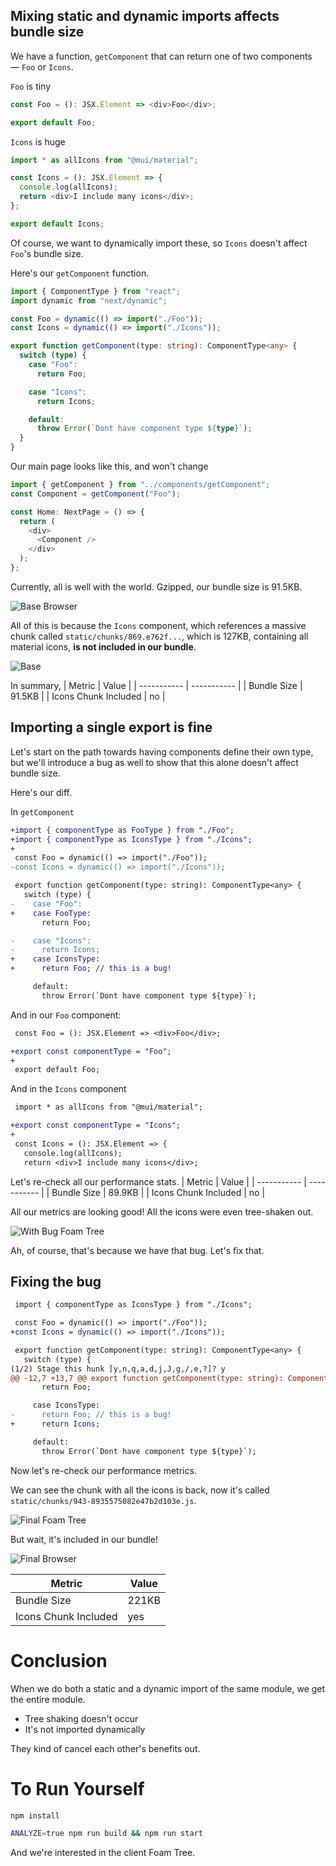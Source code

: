 ## Mixing static and dynamic imports affects bundle size

We have a function, `getComponent` that can return one of two components — `Foo` or `Icons`.

`Foo` is tiny
```typescript
const Foo = (): JSX.Element => <div>Foo</div>;

export default Foo;

```
`Icons` is huge
```typescript
import * as allIcons from "@mui/material";

const Icons = (): JSX.Element => {
  console.log(allIcons);
  return <div>I include many icons</div>;
};

export default Icons;
```

Of course, we want to dynamically import these, so `Icons` doesn't affect `Foo`'s bundle size.

Here's our `getComponent` function.
```typescript
import { ComponentType } from "react";
import dynamic from "next/dynamic";

const Foo = dynamic(() => import("./Foo"));
const Icons = dynamic(() => import("./Icons"));

export function getComponent(type: string): ComponentType<any> {
  switch (type) {
    case "Foo":
      return Foo;

    case "Icons":
      return Icons;

    default:
      throw Error(`Dont have component type ${type}`);
  }
}
```

Our main page looks like this, and won't change
```typescript
import { getComponent } from "../components/getComponent";
const Component = getComponent("Foo");

const Home: NextPage = () => {
  return (
    <div>
      <Component />
    </div>
  );
};
```

Currently, all is well with the world. Gzipped, our bundle size is 91.5KB.

![Base Browser](/demo-images/base-browser.png)

All of this is because the `Icons` component, which references a massive chunk called
`static/chunks/869.e762f...`, which is 127KB, containing all material icons, **is not included in our bundle**.

![Base](/demo-images/base.png)

In summary,
| Metric               | Value       |
| -----------          | ----------- |
| Bundle Size          | 91.5KB      |
| Icons Chunk Included | no          |

## Importing a single export is fine
Let's start on the path towards having components define their own type, but we'll introduce a
bug as well to show that this alone doesn't affect bundle size.

Here's our diff.

In `getComponent`
```diff
+import { componentType as FooType } from "./Foo";
+import { componentType as IconsType } from "./Icons";
+
 const Foo = dynamic(() => import("./Foo"));
-const Icons = dynamic(() => import("./Icons"));

 export function getComponent(type: string): ComponentType<any> {
   switch (type) {
-    case "Foo":
+    case FooType:
       return Foo;

-    case "Icons":
-      return Icons;
+    case IconsType:
+      return Foo; // this is a bug!

     default:
       throw Error(`Dont have component type ${type}`);
```

And in our `Foo` component:
```diff
 const Foo = (): JSX.Element => <div>Foo</div>;

+export const componentType = "Foo";
+
 export default Foo;
```

And in the `Icons` component
```diff
 import * as allIcons from "@mui/material";

+export const componentType = "Icons";
+
 const Icons = (): JSX.Element => {
   console.log(allIcons);
   return <div>I include many icons</div>;
```

Let's re-check all our performance stats.
| Metric               | Value       |
| -----------          | ----------- |
| Bundle Size          | 89.9KB      |
| Icons Chunk Included | no          |

All our metrics are looking good! All the icons were even tree-shaken out.

![With Bug Foam Tree](/demo-images/with-bug-foam-tree.png)

Ah, of course, that's because we have that bug. Let's fix that.

## Fixing the bug

```diff
 import { componentType as IconsType } from "./Icons";

 const Foo = dynamic(() => import("./Foo"));
+const Icons = dynamic(() => import("./Icons"));

 export function getComponent(type: string): ComponentType<any> {
   switch (type) {
(1/2) Stage this hunk [y,n,q,a,d,j,J,g,/,e,?]? y
@@ -12,7 +13,7 @@ export function getComponent(type: string): ComponentType<any> {
       return Foo;

     case IconsType:
-      return Foo; // this is a bug!
+      return Icons;

     default:
       throw Error(`Dont have component type ${type}`);
```

Now let's re-check our performance metrics.

We can see the chunk with all the icons is back, now it's called
`static/chunks/943-8935575082e47b2d103e.js`.

![Final Foam Tree](/demo-images/final-foam-tree.png)

But wait, it's included in our bundle!

![Final Browser](/demo-images/final-browser.png)

| Metric               | Value       |
| -----------          | ----------- |
| Bundle Size          | 221KB       |
| Icons Chunk Included | yes         |


# Conclusion
When we do both a static and a dynamic import of the same module,
we get the entire module.
- Tree shaking doesn't occur
- It's not imported dynamically

They kind of cancel each other's benefits out.

# To Run Yourself
```bash
npm install

ANALYZE=true npm run build && npm run start
```

And we're interested in the client Foam Tree.